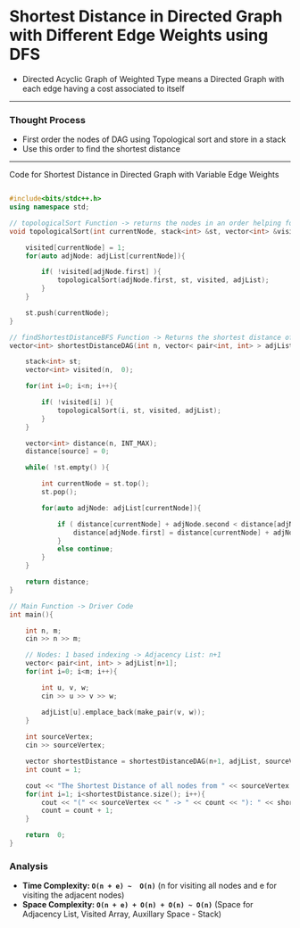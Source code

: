 # Shortest Distance in Directed Graph with Different Edge Weights using DFS

- Directed Acyclic Graph of Weighted Type means a Directed Graph with each edge having a cost associated to itself

---

### Thought Process

- First order the nodes of DAG using Topological sort and store in a stack
- Use this order to find the shortest distance

---

Code for Shortest Distance in Directed Graph with Variable Edge Weights

``` cpp

#include<bits/stdc++.h>
using namespace std;

// topologicalSort Function -> returns the nodes in an order helping for finding the shortest distance
void topologicalSort(int currentNode, stack<int> &st, vector<int> &visited, vector< pair<int, int> > adjList[]){

    visited[currentNode] = 1;
    for(auto adjNode: adjList[currentNode]){

        if( !visited[adjNode.first] ){
            topologicalSort(adjNode.first, st, visited, adjList);
        }
    }

    st.push(currentNode);
}

// findShortestDistanceBFS Function -> Returns the shortest distance of all nodes from the source nodes
vector<int> shortestDistanceDAG(int n, vector< pair<int, int> > adjList[], int source){

    stack<int> st;
    vector<int> visited(n,  0);

    for(int i=0; i<n; i++){

        if( !visited[i] ){
            topologicalSort(i, st, visited, adjList);
        }
    }

    vector<int> distance(n, INT_MAX);
    distance[source] = 0;

    while( !st.empty() ){

        int currentNode = st.top();
        st.pop();

        for(auto adjNode: adjList[currentNode]){

            if ( distance[currentNode] + adjNode.second < distance[adjNode.first] ){
                distance[adjNode.first] = distance[currentNode] + adjNode.second;
            }
            else continue;
        }
    }

    return distance;
}

// Main Function -> Driver Code
int main(){

    int n, m;
    cin >> n >> m;

    // Nodes: 1 based indexing -> Adjacency List: n+1
    vector< pair<int, int> > adjList[n+1];
    for(int i=0; i<m; i++){

        int u, v, w;
        cin >> u >> v >> w;

        adjList[u].emplace_back(make_pair(v, w));
    }
    
    int sourceVertex;
    cin >> sourceVertex;

    vector shortestDistance = shortestDistanceDAG(n+1, adjList, sourceVertex);
    int count = 1;

    cout << "The Shortest Distance of all nodes from " << sourceVertex << " are as follows: " << endl;
    for(int i=1; i<shortestDistance.size(); i++){
        cout << "(" << sourceVertex << " -> " << count << "): " << shortestDistance[i] << endl;
        count = count + 1;
    }

    return  0;
}

```

### Analysis

- **Time Complexity: `O(n + e) ~  O(n)`**   (n for visiting all nodes and e for visiting the adjacent nodes)
- **Space Complexity: `O(n + e) + O(n) + O(n) ~ O(n)`**    (Space for Adjacency List, Visited Array, Auxillary Space - Stack)
